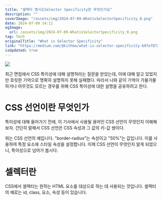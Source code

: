 ```yaml
---
title: "셀렉터 명시도Selector Specificity란 무엇인가요"
description: ""
coverImage: "/assets/img/2024-07-09-WhatisSelectorSpecificity_0.png"
date: 2024-07-09 14:11
ogImage:
  url: /assets/img/2024-07-09-WhatisSelectorSpecificity_0.png
tag: Tech
originalTitle: "What is Selector Specificity"
link: "https://medium.com/@kithma/what-is-selector-specificity-b9fef8729d94"
isUpdated: true
---
```


<img src="/assets/img/2024-07-09-WhatisSelectorSpecificity_0.png" />

최근 면접에서 CSS 특이성에 대해 설명하라는 질문을 받았는데, 이에 대해 알고 있었지만 흐릿한 기억으로 명확히 설명하지 못해 실패했다. 따라서 나와 같이 기억이 가물가물하거나 아무것도 모르는 경우를 위해 CSS 특이성에 대한 설명을 공유하려고 한다.

# CSS 선언이란 무엇인가

특이성에 대해 들어가기 전에, 이 기사에서 사용될 용어인 CSS 선언이 무엇인지 이해해보자.
간단히 말해서 CSS 선언은 CSS 속성과 그 값의 키-값 쌍이다.

<!-- seedividend - 사각형 -->

<ins class="adsbygoogle"
     style="display:block"
     data-ad-client="ca-pub-4877378276818686"
     data-ad-slot="1898504329"
     data-ad-format="auto"
     data-full-width-responsive="true"></ins>

<script>
     (adsbygoogle = window.adsbygoogle || []).push({});
</script>

위는 CSS 선언의 예입니다. "border-radius"는 속성이고 "50%"는 값입니다. 이를 사용하여 특정 요소에 스타일 속성을 설정합니다. 이제 CSS 선언이 무엇인지 알게 되었으니, 특이성으로 넘어가 봅시다.

# 셀렉터란

CSS에서 셀렉터는 원하는 HTML 요소를 대상으로 하는 데 사용되는 것입니다. 셀렉터의 예로는 id, class, 요소, 속성 등이 있습니다.
